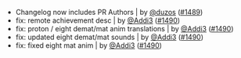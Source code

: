 - Changelog now includes PR Authors | by [@duzos](https://github.com/duzos) ([#1489](https://github.com/amblelabs/ait/pull/1489))
- fix: remote achievement desc | by [@Addi3](https://github.com/Addi3) ([#1490](https://github.com/amblelabs/ait/pull/1490))
- fix: proton / eight demat/mat anim translations | by [@Addi3](https://github.com/Addi3) ([#1490](https://github.com/amblelabs/ait/pull/1490))
- fix: updated eight demat/mat sounds | by [@Addi3](https://github.com/Addi3) ([#1490](https://github.com/amblelabs/ait/pull/1490))
- fix: fixed eight mat anim | by [@Addi3](https://github.com/Addi3) ([#1490](https://github.com/amblelabs/ait/pull/1490))

